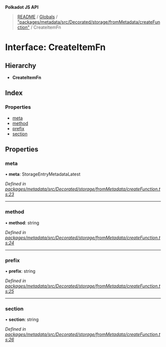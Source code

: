 **Polkadot JS API**

> [README](../README.md) / [Globals](../globals.md) / ["packages/metadata/src/Decorated/storage/fromMetadata/createFunction"](../modules/_packages_metadata_src_decorated_storage_frommetadata_createfunction_.md) / CreateItemFn

# Interface: CreateItemFn

## Hierarchy

* **CreateItemFn**

## Index

### Properties

* [meta](_packages_metadata_src_decorated_storage_frommetadata_createfunction_.createitemfn.md#meta)
* [method](_packages_metadata_src_decorated_storage_frommetadata_createfunction_.createitemfn.md#method)
* [prefix](_packages_metadata_src_decorated_storage_frommetadata_createfunction_.createitemfn.md#prefix)
* [section](_packages_metadata_src_decorated_storage_frommetadata_createfunction_.createitemfn.md#section)

## Properties

### meta

•  **meta**: StorageEntryMetadataLatest

*Defined in [packages/metadata/src/Decorated/storage/fromMetadata/createFunction.ts:23](https://github.com/polkadot-js/api/blob/cb93cb34b/packages/metadata/src/Decorated/storage/fromMetadata/createFunction.ts#L23)*

___

### method

•  **method**: string

*Defined in [packages/metadata/src/Decorated/storage/fromMetadata/createFunction.ts:24](https://github.com/polkadot-js/api/blob/cb93cb34b/packages/metadata/src/Decorated/storage/fromMetadata/createFunction.ts#L24)*

___

### prefix

•  **prefix**: string

*Defined in [packages/metadata/src/Decorated/storage/fromMetadata/createFunction.ts:25](https://github.com/polkadot-js/api/blob/cb93cb34b/packages/metadata/src/Decorated/storage/fromMetadata/createFunction.ts#L25)*

___

### section

•  **section**: string

*Defined in [packages/metadata/src/Decorated/storage/fromMetadata/createFunction.ts:26](https://github.com/polkadot-js/api/blob/cb93cb34b/packages/metadata/src/Decorated/storage/fromMetadata/createFunction.ts#L26)*
